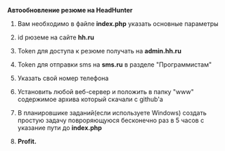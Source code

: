 **Автообновление резюме на HeadHunter**

1) Вам необходимо в файле **index.php** указать основные параметры
2) id рюземе на сайте **hh.ru**

3) Token для доступа к резюме получать на **admin.hh.ru**
4) Token для отправки sms на **sms.ru** в разделе "Программистам"
5) Указать свой номер телефона
6) Установить любой веб-сервер и положить в папку "www" содержимое архива который скачали с github'a
7) В планировшике заданий(если используете Windows) создать простую задачу повроряющуюся бесконечно раз в 5 часов с указание пути до **index.php**
8) **Profit.**